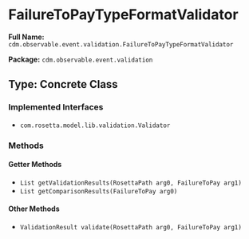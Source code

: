 # FailureToPayTypeFormatValidator

**Full Name:** `cdm.observable.event.validation.FailureToPayTypeFormatValidator`

**Package:** `cdm.observable.event.validation`

## Type: Concrete Class

### Implemented Interfaces

- `com.rosetta.model.lib.validation.Validator`

### Methods

#### Getter Methods

- `List getValidationResults(RosettaPath arg0, FailureToPay arg1)`
- `List getComparisonResults(FailureToPay arg0)`

#### Other Methods

- `ValidationResult validate(RosettaPath arg0, FailureToPay arg1)`

